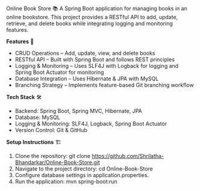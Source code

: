 Online Book Store 📚
A Spring Boot application for managing books in an online bookstore. This project provides a RESTful API to add, update, retrieve, and delete books while integrating logging and monitoring features.

**Features** 🚀
  - CRUD Operations – Add, update, view, and delete books
  - RESTful API – Built with Spring Boot and follows REST principles
  - Logging & Monitoring – Uses SLF4J with Logback for logging and Spring Boot Actuator for monitoring
  - Database Integration – Uses Hibernate & JPA with MySQL
  - Branching Strategy – Implements feature-based Git branching workflow

**Tech Stack** 🛠
  - Backend: Spring Boot, Spring MVC, Hibernate, JPA
  - Database: MySQL
  - Logging & Monitoring: SLF4J, Logback, Spring Boot Actuator
  - Version Control: Git & GitHub

**Setup Instructions** 🏗
1. Clone the repository: git clone https://github.com/Shrilatha-Bhandarkar/Online-Book-Store.git
2. Navigate to the project directory: cd Online-Book-Store
3. Configure database settings in application.properties.
4. Run the application: mvn spring-boot:run
